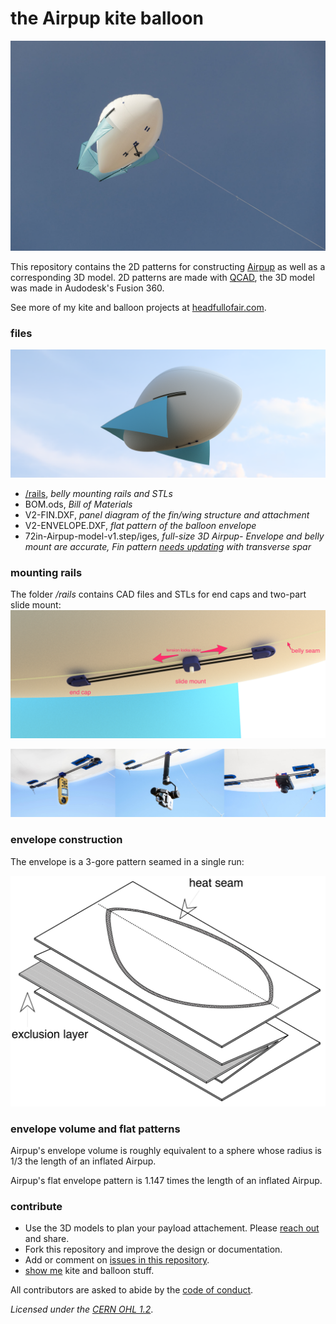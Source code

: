 # the Airpup kite balloon
![Airpup in flight](images/airpup-flight.jpg) 

This repository contains the 2D patterns for constructing [Airpup](https://headfullofair.com/tags/airpup) as well as a corresponding 3D model. 2D patterns are made with [QCAD](https://qcad.org), the 3D model was made in Audodesk's Fusion 360.

See more of my kite and balloon projects at [headfullofair.com](https://headfullofair.com).

### files

![rendering of airpup](images/airpup-render.png)

* [/rails](rails), *belly mounting rails and STLs*
* BOM.ods, *Bill of Materials*
* V2-FIN.DXF, *panel diagram of the fin/wing structure and attachment*
* V2-ENVELOPE.DXF, *flat pattern of the balloon envelope*
* 72in-Airpup-model-v1.step/iges, *full-size 3D Airpup- Envelope and belly mount are accurate, Fin pattern [needs updating](https://github.com/mathewlippincott/airpup-balloon/issues/1) with transverse spar*

### mounting rails
The folder */rails* contains CAD files and STLs for end caps and two-part slide mount:
![The belly mount has a sliding rail system](images/round-belly-rails-noted.png)

![the rails allow quick weight adjustment](images/airpup-config-wide.jpg)

### envelope construction

The envelope is a 3-gore pattern seamed in a single run:

![pattern fold](images/middle-panel-fold-simple.png)

### envelope volume and flat patterns

Airpup's envelope volume is roughly equivalent to a sphere whose radius is 1/3 the length of an inflated Airpup.

Airpup's flat envelope pattern is 1.147 times the length of an inflated Airpup.

### contribute

* Use the 3D models to plan your payload attachement. Please [reach out](https://headfullofair.com/contact) and share.
* Fork this repository and improve the design or documentation.
* Add or comment on [issues in this repository](https://github.com/mathewlippincott/airpup-balloon/issues).
* [show me](https://headfullofair.com/contact) kite and balloon stuff.

All contributors are asked to abide by the [code of conduct](codeofconduct.md).


*Licensed under the [CERN OHL 1.2](LICENSE.md)*.

